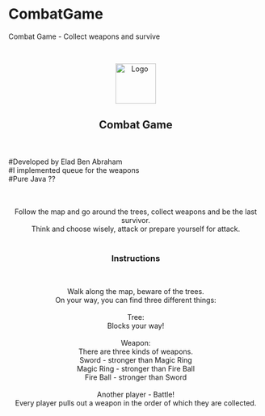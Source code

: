 # CombatGame
Combat Game - Collect weapons and survive


<br />
<p align="center">
  <a href="https://github.com/eladb21/CombatGame">
    <img src="Images/sword-logo.jpg" alt="Logo" width="80" height="80">
  </a>

  <h2 align="center"><Bold>Combat Game</Bold></h2>
  <br />
  <br />
  #Developed by Elad Ben Abraham
  <br />
  #I implemented queue for the weapons
  <br />
  #Pure Java ??
  <br />
  <br />
  <br />
  <p align="center">
    Follow the map and go around the trees, collect weapons and be the last survivor.
    <br />
    Think and choose wisely, attack or prepare yourself for attack.
    <br />
    <br />
  </p>
  <h3 align="center">Instructions</h3>
  <br />
  <p align="center">
    Walk along the map, beware of the trees.
    <br />
    On your way, you can find three different things:
    <br />
    <br />
    Tree:
    <br />
    Blocks your way!
    <br />
    <br />
    Weapon:
    <br />
    There are three kinds of weapons.
    <br />
    Sword - stronger than Magic Ring
    <br />
    Magic Ring - stronger than Fire Ball
    <br />
    Fire Ball - stronger than Sword
    <br />
    <br />
    Another player - Battle!
    <br />
    Every player pulls out a weapon in the order of which they are collected.
  </p>
</p>
